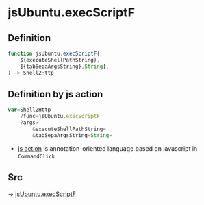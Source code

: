# jsUbuntu.execScriptF

## Definition

```js.js
function jsUbuntu.execScriptF(
	${executeShellPathString},
	${tabSepaArgsString},String},
) -> Shell2Http
```


## Definition by js action

```js.js
var=Shell2Http
	?func=jsUbuntu.execScriptF
	?args=
		&executeShellPathString=
		&tabSepaArgsString=String=
```

- [js action](#) is annotation-oriented language based on javascript in `CommandClick`

## Src

-> [jsUbuntu.execScriptF](https://github.com/puutaro/CommandClick/blob/master/app/src/main/java/com/puutaro/commandclick/fragment_lib/terminal_fragment/js_interface/JsUbuntu.kt#L48)


